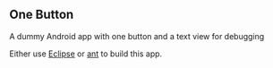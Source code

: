 ## One Button

A dummy Android app with one button and a text view for debugging

Either use [Eclipse][1] or [ant][2] to build this app.

[1]: http://developer.android.com/tools/building/building-eclipse.html
[2]: http://developer.android.com/tools/building/building-cmdline.html
